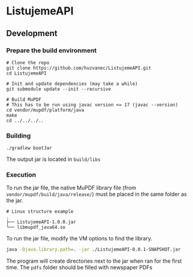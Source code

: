 # ListujemeAPI

## Development

### Prepare the build environment

```shell
# Clone the repo
git clone https://github.com/huzvanec/ListujemeAPI.git
cd ListujemeAPI

# Init and update dependencies (may take a while)
git submodule update --init --recursive

# Build MuPDF
# This has to be run using javac version <= 17 (javac --version)
cd vendor/mupdf/platform/java
make
cd ../../../..
```

### Building

```shell
./gradlew bootJar
```

The output jar is located in `build/libs`

### Execution

To run the jar file, the native MuPDF library file
(from `vendor/mupdf/build/java/release/`)
must be placed in the same folder as the jar.

```
# Linux structure example
.
├── ListujemeAPI-1.0.0.jar
└── libmupdf_java64.so
```

To run the jar file, modify the VM options to find the library.

```bash
java -Djava.library.path=. -jar ./ListujemeAPI-0.0.1-SNAPSHOT.jar
```

The program will create directories next to the jar when ran for the first time.
The `pdfs` folder should be filled with newspaper PDFs
